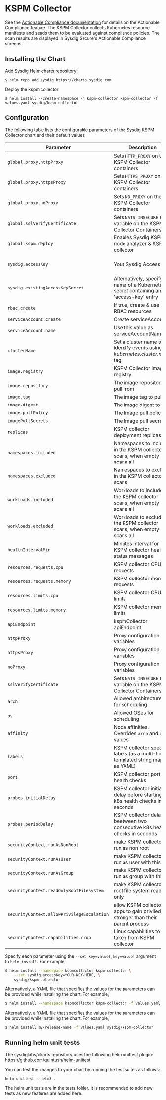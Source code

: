 # KSPM Collector

See the [Actionable Compliance documentation](https://docs.sysdig.com/en/docs/sysdig-secure/posture/compliance/actionable-compliance/) for details on the Actionable Compliance feature. The
KSPM Collector collects Kubernetes resource manifests and sends them to be evaluated against compliance policies.
The scan results are displayed in Sysdig Secure's Actionable Compliance screens.

## Installing the Chart

Add Sysdig Helm charts repository:

```
$ helm repo add sysdig https://charts.sysdig.com
```

Deploy the kspm collector

```
$ helm install --create-namespace -n kspm-collector kspm-collector -f values.yaml sysdig/kspm-collector
```

## Configuration

The following table lists the configurable parameters of the Sysdig KSPM Collector chart and their default values:

| Parameter                                 | Description                                                                             | Default                                                     |
|-------------------------------------------|-----------------------------------------------------------------------------------------|-------------------------------------------------------------|
| `global.proxy.httpProxy`                  | Sets `HTTP_PROXY` on the KSPM Collector containers                                      | `""`                                                        |
| `global.proxy.httpsProxy`                 | Sets `HTTPS_PROXY` on the KSPM Collector containers                                     | `""`                                                        |
| `global.proxy.noProxy`                    | Sets `NO_PROXY` on the KSPM Collector containers                                        | `""`                                                        |
| `global.sslVerifyCertificate`             | Sets `NATS_INSECURE` env variable on the KSPM Collector Containers                      |                                                             |
| `global.kspm.deploy`                      | Enables Sysdig KSPM node analyzer & KSPM collector                                      | `true`                                                      |
| `sysdig.accessKey`                        | Your Sysdig Access Key                                                                  | ` ` Either accessKey or existingAccessKeySecret is required |
| `sysdig.existingAccessKeySecret`          | Alternatively, specify the name of a Kubernetes secret containing an 'access-key' entry | ` ` Either accessKey or existingAccessKeySecret is required |
| `rbac.create`                             | If true, create & use RBAC resources                                                    | `true`                                                      |
| `serviceAccount.create`                   | Create serviceAccount                                                                   | `true`                                                      |
| `serviceAccount.name`                     | Use this value as serviceAccountName                                                    | `kspm-collector`                                            |
| `clusterName`                             | Set a cluster name to identify events using *kubernetes.cluster.name* tag               | ` `                                                         |
| `image.registry`                          | KSPM Collector image registry                                                           | `quay.io`                                                   |
| `image.repository`                        | The image repository to pull from                                                       | `sysdig/kspm-collector`                                     |
| `image.tag`                               | The image tag to pull                                                                   | `1.16.0`                                                    |
| `image.digest`                            | The image digest to pull                                                                | ` `                                                         |
| `image.pullPolicy`                        | The Image pull policy                                                                   | `Always`                                                    |
| `imagePullSecrets`                        | The Image pull secret                                                                   | `[]`                                                        |
| `replicas`                                | KSPM collector deployment replicas                                                      | `1`                                                         |
| `namespaces.included`                     | Namespaces to include in the KSPM collector scans, when empty scans all                 | ``                                                          |
| `namespaces.excluded`                     | Namespaces to exclude in the KSPM collector scans                                       | ``                                                          |
| `workloads.included`                      | Workloads to include in the KSPM collector scans, when empty scans all                  | ``                                                          |
| `workloads.excluded`                      | Workloads to exclude in the KSPM collector scans, when empty scans all                  | ``                                                          |
| `healthIntervalMin`                       | Minutes interval for KSPM collector health status messages                              | `5`                                                         |
| `resources.requests.cpu`                  | KSPM collector CPU requests                                                             | `150m`                                                      |
| `resources.requests.memory`               | KSPM collector memory requests                                                          | `256Mi`                                                     |
| `resources.limits.cpu`                    | KSPM collector CPU limits                                                               | `500m`                                                      |
| `resources.limits.memory`                 | KSPM collector memory limits                                                            | `1536Mi`                                                    |
| `apiEndpoint`                             | kspmCollector apiEndpoint                                                               | `""`                                                        |
| `httpProxy`                               | Proxy configuration variables                                                           |                                                             |
| `httpsProxy`                              | Proxy configuration variables                                                           |                                                             |
| `noProxy`                                 | Proxy configuration variables                                                           |                                                             |
| `sslVerifyCertificate`                    | Sets `NATS_INSECURE` env variable on the KSPM Collector Containers                      |                                                             |
| `arch`                                    | Allowed architectures for scheduling                                                    | `[ amd64, arm64 ]`                                          |
| `os`                                      | Allowed OSes for scheduling                                                             | `[ linux ]`                                                 |
| `affinity`                                | Node affinities. Overrides `arch` and `os` values                                       | `{}`                                                        |
| `labels`                                  | KSPM collector specific labels (as a multi-line templated string map or as YAML)        | `{}`                                                        |
| `port`                                    | KSPM collector port for health checks                                                   | `8080`                                                      |
| `probes.initialDelay`                     | KSPM collector initial delay before starting k8s health checks in seconds               | `90`                                                         |
| `probes.periodDelay`                      | KSPM collector delay beetween two consecutive k8s health checks in seconds              | `3`                                                         |
| `securityContext.runAsNonRoot`            | make KSPM collector run as non root                                                     | `true`                                                      |
| `securityContext.runAsUser`               | make KSPM collector run as user with this ID                                            | `10001`                                                     |
| `securityContext.runAsGroup`              | make KSPM collector run as group with this ID                                           | `10001`                                                     |
| `securityContext.readOnlyRootFilesystem`  | make KSPM collector root file system read only                                          | `true`                                                      |
| `securityContext.allowPrivilegeEscalation`| allow KSPM collector apps to gain priviledges stronger than their parent process        | `false`                                                      |
| `securityContext.capabilities.drop`       | Linux capabilities to be taken from KSPM collector                                      | `['all']`                                                      |




Specify each parameter using the `--set key=value[,key=value]` argument to `helm install`. For example,

```bash
$ helm install --namespace kspmcollector kspm-collector \
    --set sysdig.accessKey=YOUR-KEY-HERE, \
    sysdig/kspm-collector
```

Alternatively, a YAML file that specifies the values for the parameters can be provided while installing the chart. For
example,

```bash
$ helm install --namespace kspmcollector kspm-collector -f values.yaml sysdig/kspm-collector
```

Alternatively, a YAML file that specifies the values for the parameters can be provided while installing the chart. For example,

```bash
$ helm install my-release-name -f values.yaml sysdig/kspm-collector
```

## Running helm unit tests

The sysdiglabs/charts repository uses the following helm unittest plugin: https://github.com/quintush/helm-unittest

You can test the changes to your chart by running the test suites as follows:

```
helm unittest --helm3 .
```

The helm unit tests are in the tests folder. It is recommended to add new tests as new features are added here.
